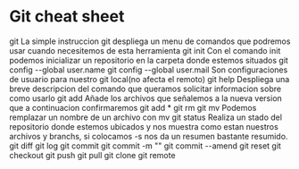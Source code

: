 # Git cheat sheet

git
La simple instruccion git despliega un menu de comandos que podremos usar cuando
necesitemos de esta herramienta
git init
Con el comando init podemos inicializar un repositorio en la carpeta donde estemos situados
git config --global user.name
git config --global user.mail
Son configuraciones de usuario para nuestro git local(no afecta el remoto)
git help
Despliega una breve descripcion del comando que queramos solicitar informacion sobre como usarlo
git add Añade los archivos que señalemos a la nueva version que a continuacion confirmaremos
git add *
git rm
git mv
Podemos remplazar un nombre de un archivo con mv
git status
Realiza un stado del repositorio donde estemos ubicados y nos muestra como estan nuestros archivos y branchs, si colocamos -s nos da un resumen bastante resumido.
git diff
git log
git commit
git commit -m ""
git commit --amend
git reset
git checkout
git push
git pull
git clone
git remote

